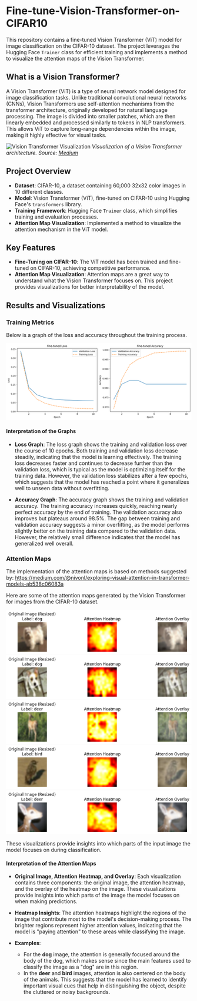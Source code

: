 # Fine-tune-Vision-Transformer-on-CIFAR10

This repository contains a fine-tuned Vision Transformer (ViT) model for image classification on the CIFAR-10 dataset. The project leverages the Hugging Face `Trainer` class for efficient training and implements a method to visualize the attention maps of the Vision Transformer.

## What is a Vision Transformer? 
A Vision Transformer (ViT) is a type of neural network model designed for image classification tasks. Unlike traditional convolutional neural networks (CNNs), Vision Transformers use self-attention mechanisms from the transformer architecture, originally developed for natural language processing. The image is divided into smaller patches, which are then linearly embedded and processed similarly to tokens in NLP transformers. This allows ViT to capture long-range dependencies within the image, making it highly effective for visual tasks.

![Vision Transformer Visualization](https://miro.medium.com/v2/resize:fit:4800/format:webp/1*l37va2Mu8Snx6LLb13430A.png)
*Visualization of a Vision Transformer architecture. Source: [Medium](https://medium.com)*

## Project Overview

- **Dataset**: CIFAR-10, a dataset containing 60,000 32x32 color images in 10 different classes.
- **Model**: Vision Transformer (ViT), fine-tuned on CIFAR-10 using Hugging Face's `transformers` library.
- **Training Framework**: Hugging Face `Trainer` class, which simplifies training and evaluation processes.
- **Attention Map Visualization**: Implemented a method to visualize the attention mechanism in the ViT model.

## Key Features

- **Fine-Tuning on CIFAR-10**: The ViT model has been trained and fine-tuned on CIFAR-10, achieving competitive performance.
- **Attention Map Visualization**: Attention maps are a great way to understand what the Vision Transformer focuses on. This project provides visualizations for better interpretability of the model.

## Results and Visualizations

### Training Metrics
Below is a graph of the loss and accuracy throughout the training process.

![Loss and Accuracy](./_images/loss_accuracy.png)

#### Interpretation of the Graphs

- **Loss Graph**: The loss graph shows the training and validation loss over the course of 10 epochs. Both training and validation loss decrease steadily, indicating that the model is learning effectively. The training loss decreases faster and continues to decrease further than the validation loss, which is typical as the model is optimizing itself for the training data. However, the validation loss stabilizes after a few epochs, which suggests that the model has reached a point where it generalizes well to unseen data without overfitting.

- **Accuracy Graph**: The accuracy graph shows the training and validation accuracy. The training accuracy increases quickly, reaching nearly perfect accuracy by the end of training. The validation accuracy also improves but plateaus around 98.5%. The gap between training and validation accuracy suggests a minor overfitting, as the model performs slightly better on the training data compared to the validation data. However, the relatively small difference indicates that the model has generalized well overall.

### Attention Maps
The implementation of the attention maps is based on methods suggested by: https://medium.com/@nivonl/exploring-visual-attention-in-transformer-models-ab538c06083a

Here are some of the attention maps generated by the Vision Transformer for images from the CIFAR-10 dataset.

 ![Attention Map 1](./_images/attention1.png)
 ![Attention Map 2](./_images/attention2.png)
 ![Attention Map 3](./_images/attention3.png)
 ![Attention Map 4](./_images/attention4.png)
 ![Attention Map 5](./_images/attention5.png)

These visualizations provide insights into which parts of the input image the model focuses on during classification.

#### Interpretation of the Attention Maps

- **Original Image, Attention Heatmap, and Overlay**: Each visualization contains three components: the original image, the attention heatmap, and the overlay of the heatmap on the image. These visualizations provide insights into which parts of the image the model focuses on when making predictions.

- **Heatmap Insights**: The attention heatmaps highlight the regions of the image that contribute most to the model's decision-making process. The brighter regions represent higher attention values, indicating that the model is "paying attention" to these areas while classifying the image.

- **Examples**:
  - For the **dog** image, the attention is generally focused around the body of the dog, which makes sense since the main features used to classify the image as a "dog" are in this region.
  - In the **deer** and **bird** images, attention is also centered on the body of the animals. This suggests that the model has learned to identify important visual cues that help in distinguishing the object, despite the cluttered or noisy backgrounds.




